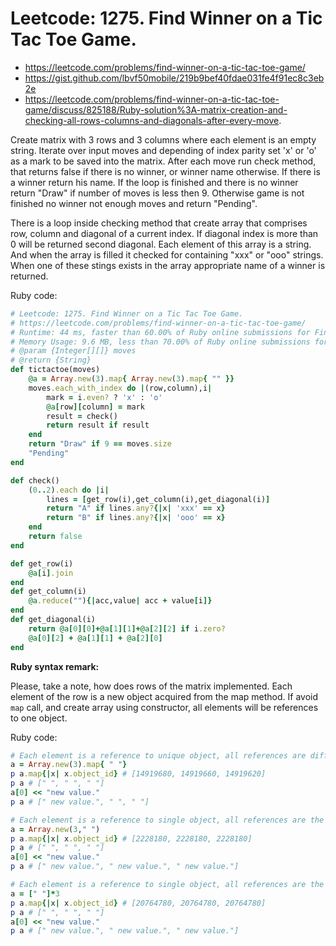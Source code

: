 # Leetcode: 1275. Find Winner on a Tic Tac Toe Game.

- https://leetcode.com/problems/find-winner-on-a-tic-tac-toe-game/
- https://gist.github.com/lbvf50mobile/219b9bef40fdae031fe4f91ec8c3eb2e
- https://leetcode.com/problems/find-winner-on-a-tic-tac-toe-game/discuss/825188/Ruby-solution%3A-matrix-creation-and-checking-all-rows-columns-and-diagonals-after-every-move.

Create matrix with 3 rows and 3 columns where each element is an empty string. Iterate over input moves and depending of index parity set 'x' or 'o' as a mark to be saved into the matrix. After each move run check method, that returns false if there is no winner, or winner name otherwise. If there is a winner return his name. If the loop is finished and there is no winner return "Draw" if number of moves is less then 9. Otherwise game is not finished no winner not enough moves and return "Pending".

There is a loop inside checking method that create array that comprises row, column and diagonal of a current index. If diagonal index is more than 0 will be returned second diagonal. Each element of this array is a string. And when the array is filled it checked for containing "xxx" or "ooo" strings. When one of these stings exists in the array appropriate name of a winner is returned.

Ruby code:
```Ruby
# Leetcode: 1275. Find Winner on a Tic Tac Toe Game.
# https://leetcode.com/problems/find-winner-on-a-tic-tac-toe-game/
# Runtime: 44 ms, faster than 60.00% of Ruby online submissions for Find Winner on a Tic Tac Toe Game.
# Memory Usage: 9.6 MB, less than 70.00% of Ruby online submissions for Find Winner on a Tic Tac Toe Game.
# @param {Integer[][]} moves
# @return {String}
def tictactoe(moves)
    @a = Array.new(3).map{ Array.new(3).map{ "" }}
    moves.each_with_index do |(row,column),i|
        mark = i.even? ? 'x' : 'o' 
        @a[row][column] = mark
        result = check()
        return result if result
    end
    return "Draw" if 9 == moves.size
    "Pending"
end

def check()
    (0..2).each do |i|
        lines = [get_row(i),get_column(i),get_diagonal(i)]
        return "A" if lines.any?{|x| 'xxx' == x}
        return "B" if lines.any?{|x| 'ooo' == x}
    end
    return false
end

def get_row(i)
    @a[i].join
end
def get_column(i)
    @a.reduce(""){|acc,value| acc + value[i]}
end
def get_diagonal(i)
    return @a[0][0]+@a[1][1]+@a[2][2] if i.zero?
    @a[0][2] + @a[1][1] + @a[2][0]
end
```

**Ruby syntax remark:**

Please, take a note, how does rows of the matrix implemented. Each element of the row is a new object acquired from the map method. If avoid `map` call, and create array using constructor, all elements will be references to one object.

Ruby code:
```Ruby
# Each element is a reference to unique object, all references are different:
a = Array.new(3).map{ " "}
p a.map{|x| x.object_id} # [14919680, 14919660, 14919620]
p a # [" ", " ", " "]
a[0] << "new value."
p a # [" new value.", " ", " "]

# Each element is a reference to single object, all references are the same:
a = Array.new(3," ")
p a.map{|x| x.object_id} # [2228180, 2228180, 2228180]
p a # [" ", " ", " "]
a[0] << "new value."
p a # [" new value.", " new value.", " new value."]

# Each element is a reference to single object, all references are the same:
a = [" "]*3
p a.map{|x| x.object_id} # [20764780, 20764780, 20764780]
p a # [" ", " ", " "]
a[0] << "new value."
p a # [" new value.", " new value.", " new value."]
```